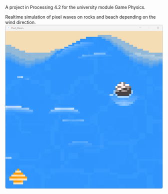 A project in Processing 4.2 for the university module Game Physics.

Realtime simulation of pixel waves on rocks and beach depending on the wind direction.
![](https://github.com/zoe-elena/PixelWaves/blob/main/PixelWaves.gif)
